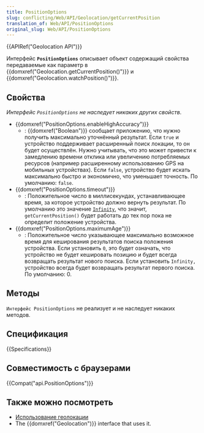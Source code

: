 ```yaml
---
title: PositionOptions
slug: conflicting/Web/API/Geolocation/getCurrentPosition
translation_of: Web/API/PositionOptions
original_slug: Web/API/PositionOptions
---
```


{{APIRef("Geolocation API")}}

Интерфейс **`PositionOptions`** описывает объект содержащий свойства передаваемые как параметр в {{domxref("Geolocation.getCurrentPosition()")}} и {{domxref("Geolocation.watchPosition()")}}.

## Свойства

_Интерфейс `PositionOptions` не наследует никаких других свойств_.

- {{domxref("PositionOptions.enableHighAccuracy")}}
  - : {{domxref("Boolean")}} сообщает приложению, что нужно получить максимально уточнённый результат. Если `true` и устройство поддерживает расширенный поиск локации, то он будет осуществлён. Нужно учитывать, что это может привести к замедлению времени отклика или увеличению потребляемых ресурсов (например расширенному использованию GPS на мобильных устройствах). Если `false`, устройство будет искать максимально быстро и экономично, что уменьшает точность. По умолчанию: `false`.
- {{domxref("PositionOptions.timeout")}}
  - : Положительное число в миллисекундах, устанавливающее время, за которое устройство должно вернуть результат. По умолчанию это значение [`Infinity`](/ru/docs/JavaScript/Reference/Global_Objects/Infinity), что значит, `getCurrentPosition()` будет работать до тех пор пока не определит положение устройства.
- {{domxref("PositionOptions.maximumAge")}}
  - : Положительное число указывающее максимально возможное время для кеширования результатов поиска положения устройства. Если установить `0`, это будет означать, что устройство не будет кешировать позицию и будет всегда возвращать результат нового поиска. Если установить `Infinity,` устройство всегда будет возвращать результат первого поиска. По умолчанию: 0.

## Методы

`Интерфейс PositionOptions` не реализует и не наследует никаких методов.

## Спецификация

{{Specifications}}

## Совместимость с браузерами

{{Compat("api.PositionOptions")}}

## Также можно посмотреть

- [Использование геолокации](Geolocation/Using_geolocation)
- The {{domxref("Geolocation")}} interface that uses it.
